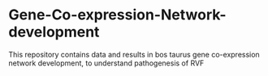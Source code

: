 # Gene-Co-expression-Network-development
This repository contains data and results in bos taurus gene co-expression network development, to understand pathogenesis of RVF
